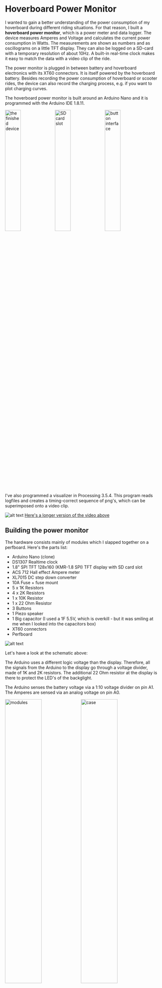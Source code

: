 # Hoverboard Power Monitor

I wanted to gain a better understanding of the power consumption of my hoverboard during different riding situations. For that reason, I built a **hoverboard power monitor**, which is a power meter and data logger. The device measures Amperes and Voltage and calculates the current power consumption in Watts. The measurements are shown as numbers and as oscillograms on a little TFT display. They can also be logged on a SD-card with a temporary resolution of about 10Hz. A built-in real-time clock makes it easy to match the data with a video clip of the ride.

The power monitor is plugged in between battery and hoverboard electronics with its XT60 connectors. It is itself powered by the hoverboard battery. Besides recording the power consumption of hoverboard or scooter rides, the device can also record the charging process, e.g. if you want to plot charging curves.

The hoverboard power monitor is built around an Arduino Nano and it is programmed with the Arduino IDE 1.8.11.

<img src="https://github.com/royrobotiks/hoverboard_power_monitor/blob/main/images/finished_device.jpg" alt="the finished device" width="32%" height="32%"> <img src="https://github.com/royrobotiks/hoverboard_power_monitor/blob/main/images/sd_slot.jpg" alt="SD card slot" width="32%" height="32%"> <img src="https://github.com/royrobotiks/hoverboard_power_monitor/blob/main/images/buttons.jpg" alt="button interface" width="32%" height="32%">

I've also programmed a visualizer in Processing 3.5.4. This program reads logfiles and creates a timing-correct sequence of png's, which can be superimposed onto a video clip. 

![alt text](https://github.com/royrobotiks/hoverboard_power_monitor/blob/main/images/hoverboard_power_monitor.gif "hoverboard ride with superimposed power data")
[Here's a longer version of the video above](https://niklasroy.com/hoverhack/videos/power_monitor_overlay.mp4)


## Building the power monitor

The hardware consists mainly of modules which I slapped together on a perfboard. Here's the parts list:

* Arduino Nano (clone)
* DS1307 Realtime clock 
* 1.8" SPI TFT 128x160 (KMR-1.8 SPI) TFT display with SD card slot
* ACS 712 Hall effect Ampere meter
* XL7015 DC step down converter
* 10A Fuse + fuse mount
* 5 x 1K Resistors
* 4 x 2K Resistors
* 1 x 10K Resistor
* 1 x 22 Ohm Resistor
* 3 Buttons
* 1 Piezo speaker
* 1 Big capacitor (I used a 1F 5.5V, which is overkill - but it was smiling at me when I looked into the capacitors box)
* XT60 connectors 
* Perfboard

![alt text](https://github.com/royrobotiks/hoverboard_power_monitor/blob/main/images/hoverboard_power_monitor_schematics.jpg "power monitor schematics")

Let's have a look at the schematic above: 

The Arduino uses a different logic voltage than the display. Therefore, all the signals from the Arduino to the display go through a voltage divider, made of 1K and 2K resistors. The additional 22 Ohm resistor at the display is there to protect the LED's of the backglight.  

The Arduino senses the battery voltage via a 1:10 voltage divider on pin A1. The Amperes are sensed via an analog voltage on pin A0.

<img src="https://github.com/royrobotiks/hoverboard_power_monitor/blob/main/images/modules_.jpg" alt="modules" width="49%" height="49%"> <img src="https://github.com/royrobotiks/hoverboard_power_monitor/blob/main/images/case_.jpg" alt="case" width="49%" height="49%">

For building the case, I used some Forex (PVC foam board). This can be easily cut with a utility knife and the flat pieces are all held together with zip ties. This goes faster than 3D printing and if you drop the thing, it doesn't break.




